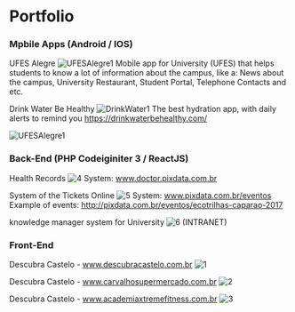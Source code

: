 # Portfolio

### Mpbile Apps (Android / IOS)
UFES Alegre
![UFESAlegre1](https://user-images.githubusercontent.com/8316624/97312084-76311f80-183b-11eb-8f51-c1a94ee1fdd9.png)
Mobile app for University (UFES) that helps students to know a lot of information about the campus, like a: News about the campus, University Restaurant, Student Portal, Telephone Contacts and etc.

Drink Water Be Healthy
![DrinkWater1](https://user-images.githubusercontent.com/8316624/97312000-63b6e600-183b-11eb-8e0f-2703b570bd14.png)
The best hydration app, with daily alerts to remind you
https://drinkwaterbehealthy.com/



![UFESAlegre1](https://user-images.githubusercontent.com/8316624/97312084-76311f80-183b-11eb-8f51-c1a94ee1fdd9.png)

### Back-End (PHP Codeiginiter 3 / ReactJS)
Health Records
![4](https://user-images.githubusercontent.com/8316624/39312896-a0a6e12e-493e-11e8-8bf5-d8b6275ff929.jpg)
System: www.doctor.pixdata.com.br

System of the Tickets Online
![5](https://user-images.githubusercontent.com/8316624/39312897-a0b5bcf8-493e-11e8-858c-77e089375779.jpg)
System: www.pixdata.com.br/eventos
Example of events: http://pixdata.com.br/eventos/ecotrilhas-caparao-2017


knowledge manager system for University
![6](https://user-images.githubusercontent.com/8316624/39312891-a020326e-493e-11e8-8650-a223fe3693c7.jpg)
(INTRANET)



### Front-End
Descubra Castelo - www.descubracastelo.com.br
![1](https://user-images.githubusercontent.com/8316624/39312892-a02eba64-493e-11e8-9aca-f564657e6c5e.jpg)

Descubra Castelo - www.carvalhosupermercado.com.br
![2](https://user-images.githubusercontent.com/8316624/39312893-a041a0ca-493e-11e8-9dbd-6d2f08e1ebd4.jpg)

Descubra Castelo - www.academiaxtremefitness.com.br
![3](https://user-images.githubusercontent.com/8316624/39312895-a098cda0-493e-11e8-8111-47efcd167148.jpg)
